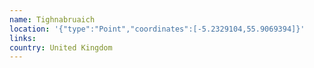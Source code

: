 ```yaml
---
name: Tighnabruaich
location: '{"type":"Point","coordinates":[-5.2329104,55.9069394]}'
links: 
country: United Kingdom
---
```

